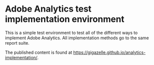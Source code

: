 # Adobe Analytics test implementation environment

This is a simple test environment to test all of the different ways to implement Adobe Analytics. All implementation methods go to the same report suite.

The published content is found at https://gigazelle.github.io/analytics-implementation/.
